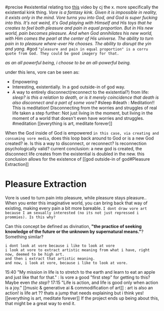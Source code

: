 #precise #existential 
relating too [this](https://www.youtube.com/watch?v=GZg_36utl2w&ab_channel=CJTheX) video by cj the x. more specifically the existential kink thing.
*Vore is a fantasy kink. Given it is impossible in reality, it exists only in the mind. Vore turns you into God, and God is super fucking into this. It's not weird, it's God playing with Himself and His toys that he creates to feel both pleasure and pain in equal proportion. But in His new world, pain becomes pleasure. And when God annihilates his new world, with Him comes the pearl at the center of His universe. The ability to turn pain in to pleasure where-ever He chooses. The ability to disrupt the yin and yang.* #god `"pleasure and pain in equal proportion" is a corru quote from God. They could be good imagery for that.`

*as an all powerful being, i choose to be an all-powerful being.*

under this lens, vore can be seen as:
- Empowering
- Interesting, existentially. In a god outside-in of god way.
- A way to entirely disconnect(reconnect to the existential?) from life: *sleep?* *is this a relation to death, or is it merely coincidence that death is also disconnect and a part of some vore?* #sleep #death : Meditation!! This is meditation! Disconnecting from the worries and struggles of real life taken a step further: Not just living in the moment, but living in the moment of a world that doesn't even have worries and struggles. #meditation [[everything is art, meditate forever]]

When the God inside of God is empowered `in this case, via creating and consuming vore media`, does this loop back around to God or is a new God created? ie. Is this a way to disconnect, or reconnect? Is reconnection psychologically valid?
	 current conclusion: a new god is created, the disconnect life creates from the existential is doubled in the new. this conclusion allows for the existence of [[god outside-in of god#Pleasure Extraction]]

# Pleasure Extraction
Vore is used to turn pain into pleasure, while pleasure stays pleasure.. When you enter this imaginative world, you can bring back that way of existing, making every pain a bit more bareable. `I dont draw vore art because I am sexually interested (no its not just repressed i prommies). Is this why?`

Can this concept be defined as divination, **"the practice of seeking knowledge of the future or the unknown by supernatural means."**? Something similar?




```
i dont look at vore because i like to look at vore
i look at vore to extract artistic meaning from what i have, right now, deemed to be high art.
and then i extract that artistic meaning.
and now, i look at vore, because i like to look at vore.
```
15:40 "My mission in life is to stretch to the earth and learn to eat an apple and just like that for that." : Is vore a good "first step" for getting to this? Maybe even *the step*?
17:15 "Life is action, and life is good only when action is a joy." [[music & generative ai & commodification of art]] : art is also an action! is life art ?? thats a jump that needs explaining but i think yes! [[everything is art, meditate forever]]
If the project ends up being about this, that might be a great way to end it.
